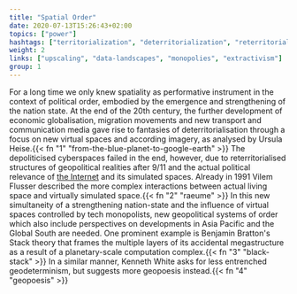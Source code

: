 ```yaml
---
title: "Spatial Order"
date: 2020-07-13T15:26:43+02:00
topics: ["power"]
hashtags: ["territorialization", "deterritorialization", "reterritorialization"]
weight: 2
links: ["upscaling", "data-landscapes", "monopolies", "extractivism"]
group: 1
---
```


For a long time we only knew spatiality as performative instrument in the context of political order, embodied by the emergence and strengthening of the nation state. At the end of the 20th century, the further development of economic globalisation, migration movements and new transport and communication media gave rise to fantasies of deterritorialisation through a focus on new virtual spaces and according imagery, as analysed by Ursula Heise.{{< fn "1" "from-the-blue-planet-to-google-earth" >}} The depoliticised cyberspaces failed in the end, however, due to reterritorialised structures of geopolitical realities after 9/11 and the actual political relevance of [the Internet](https://www.nytimes.com/2018/10/15/opinion/internet-google-china-balkanization.html) and its simulated spaces. Already in 1991 Vilem Flusser described the more complex interactions between actual living space and virtually simulated space.{{< fn "2" "raeume" >}} In this new simultaneity of a strengthening nation-state and the influence of virtual spaces controlled by tech monopolists, new geopolitical systems of order which also include perspectives on developments in Asia Pacific and the Global South are needed. One prominent example is Benjamin Bratton's Stack theory that frames the multiple layers of its accidental megastructure as a result of a planetary-scale computation complex.{{< fn "3" "black-stack" >}} In a similar manner, Kenneth White asks for less entrenched geodeterminism, but suggests more geopoesis instead.{{< fn "4" "geopoesis" >}}

